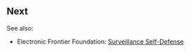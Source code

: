 ## Next

See also:
* Electronic Frontier Foundation: [Surveillance Self-Defense](https://ssd.eff.org/en/module/introduction-threat-modeling)

